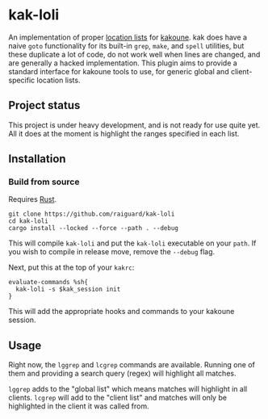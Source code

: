 # kak-loli

An implementation of proper [location lists](http://vimdoc.sourceforge.net/htmldoc/quickfix.html) for [kakoune](https://kakoune.org). kak does have a naive `goto` functionality for its built-in `grep`, `make`, and `spell` utilities, but these duplicate a lot of code, do not work well when lines are changed, and are generally a hacked implementation. This plugin aims to provide a standard interface for kakoune tools to use, for generic global and client-specific location lists.

## Project status

This project is under heavy development, and is not ready for use quite yet. All it does at the moment is highlight the ranges specified in each list.

## Installation

### Build from source

Requires [Rust](https://www.rust-lang.org/).

```
git clone https://github.com/raiguard/kak-loli
cd kak-loli
cargo install --locked --force --path . --debug
```

This will compile `kak-loli` and put the `kak-loli` executable on your `path`. If you wish to compile in release move, remove the `--debug` flag.

Next, put this at the top of your `kakrc`:

```kakounescript
evaluate-commands %sh{
  kak-loli -s $kak_session init
}
```

This will add the appropriate hooks and commands to your kakoune session.

## Usage

Right now, the `lggrep` and `lcgrep` commands are available. Running one of them and providing a search query (regex) will highlight all matches.

`lggrep` adds to the "global list" which means matches will highlight in all clients. `lcgrep` will add to the "client list" and matches will only be highlighted in the client it was called from.
